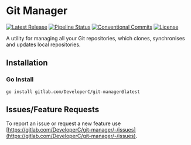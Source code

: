 # Git Manager
[![Latest Release](https://gitlab.com/DeveloperC/git-manager/-/badges/release.svg)](https://gitlab.com/DeveloperC/git-manager/-/releases)
[![Pipeline Status](https://gitlab.com/DeveloperC/git-manager/badges/main/pipeline.svg)](https://gitlab.com/DeveloperC/git-manager/-/pipelines)
[![Conventional Commits](https://img.shields.io/badge/Conventional%20Commits-1.0.0-yellow.svg)](https://conventionalcommits.org)
[![License](https://img.shields.io/badge/License-AGPLv3-blue.svg)](https://www.gnu.org/licenses/agpl-3.0)

A utility for managing all your Git repositories, which clones, synchronises and updates local repositories.

## Installation
### Go Install
```
go install gitlab.com/DeveloperC/git-manager@latest
```

## Issues/Feature Requests
To report an issue or request a new feature use [https://gitlab.com/DeveloperC/git-manager/-/issues](https://gitlab.com/DeveloperC/git-manager/-/issues).
